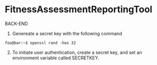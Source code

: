 # FitnessAssessmentReportingTool
BACK-END

1. Genereate a secret key with the following command

```console
foo@bar:~$ openssl rand -hex 32

```

2. To initiate user authentication, create a secret key, and set an environment variable called SECRETKEY.
